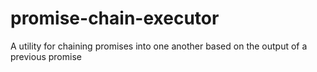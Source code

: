 # promise-chain-executor
A utility for chaining promises into one another based on the output of a previous promise
